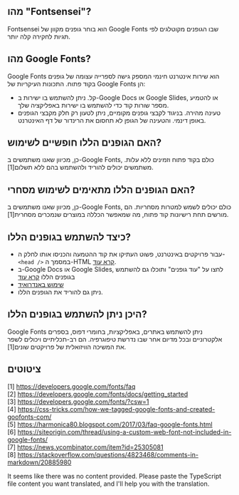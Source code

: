 ## מהו "Fontsensei"?
Fontsensei הוא בוחר גופנים מקוון של Google Fonts שבו הגופנים מקוטלגים לפי תגיות לחקירה קלה יותר.

## מהו Google Fonts?
Google Fonts הוא שירות אינטרנט חינמי המספק גישה לספרייה עצומה של גופנים בקוד פתוח. התכונות העיקריות של Google Fonts הן:
- קל. ניתן להשתמש בו ישירות ב-Google Docs או Google Slides, או להטמיע מספר שורות קוד כדי להשתמש בו ישירות באפליקציה שלך.
- טעינה מהירה. בניגוד לקבצי גופנים מקומיים, ניתן לטעון רק חלק מקבצי הגופנים באופן דינמי. והטעינה של הגופן לא תחסום את הרינדור של דף האינטרנט.

## האם הגופנים הללו חופשיים לשימוש?
כן, מכיוון שאנו משתמשים ב-Google Fonts, כולם בקוד פתוח וזמינים ללא עלות. משתמשים יכולים להוריד ולהשתמש בהם ללא תשלום[1].

## האם הגופנים הללו מתאימים לשימוש מסחרי?
כן, מכיוון שאנו משתמשים ב-Google Fonts, כולם יכולים לשמש למטרות מסחריות. הם מורשים תחת רישיונות קוד פתוח, מה שמאפשר הכללה במוצרים שנמכרים מסחרית[1].

## כיצד להשתמש בגופנים הללו?
- עבור פרויקטים באינטרנט, פשוט העתיקו את קוד ההטמעה והכניסו אותו לחלק ה-`<head />` במסמך ה-HTML [קרא עוד](https://developers.google.com/fonts/docs/getting_started).
- ב-Google Docs או Google Slides, לחצו על "עוד גופנים" ותוכלו גם להשתמש בגופנים הללו [קרא עוד](https://fonts.google.com/knowledge/choosing_type/adding_fonts_to_google_docs)
- [שימוש באנדרואיד](https://developers.google.com/fonts/docs/android)
- ניתן גם להוריד את הגופנים הללו.

## היכן ניתן להשתמש בגופנים הללו?
Google Fonts ניתן להשתמש באתרים, באפליקציות, בחומרי דפוס, בספרים אלקטרוניים ובכל מדיום אחר שבו נדרשת טיפוגרפיה. הם רב-תכליתיים ויכולים לשפר את המשיכה הוויזואלית של פרויקטים שונים[1].

## ציטוטים
[1] https://developers.google.com/fonts/faq  
[2] https://developers.google.com/fonts/docs/getting_started  
[3] https://developers.google.com/fonts/?csw=1  
[4] https://css-tricks.com/how-we-tagged-google-fonts-and-created-goofonts-com/  
[5] https://harmonica80.blogspot.com/2017/03/faq-google-fonts.html  
[6] https://siteorigin.com/thread/using-a-custom-web-font-not-included-in-google-fonts/  
[7] https://news.ycombinator.com/item?id=25305081  
[8] https://stackoverflow.com/questions/4823468/comments-in-markdown/20885980  

It seems like there was no content provided. Please paste the TypeScript file content you want translated, and I'll help you with the translation.
